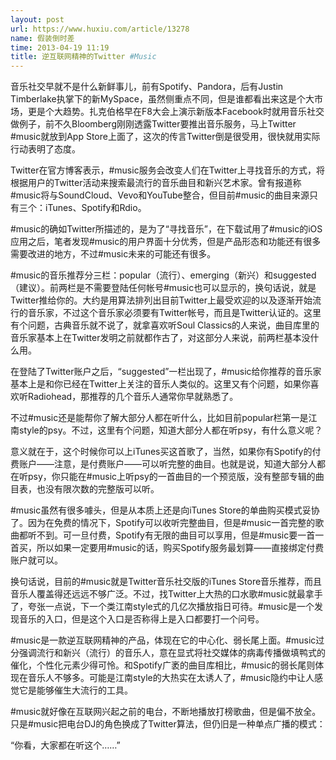 ```yaml
---
layout: post
url: https://www.huxiu.com/article/13278
name: 假装倒时差
time: 2013-04-19 11:19
title: 逆互联网精神的Twitter #Music
---
```

音乐社交早就不是什么新鲜事儿，前有Spotify、Pandora，后有Justin Timberlake执掌下的新MySpace，虽然侧重点不同，但是谁都看出来这是个大市场，更是个大趋势。扎克伯格早在F8大会上演示新版本Facebook时就用音乐社交做例子，前不久Bloomberg刚刚透露Twitter要推出音乐服务，马上Twitter #music就放到App Store上面了，这次的传言Twitter倒是很受用，很快就用实际行动表明了态度。

Twitter在官方博客表示，#music服务会改变人们在Twitter上寻找音乐的方式，将根据用户的Twitter活动来搜索最流行的音乐曲目和新兴艺术家。曾有报道称#music将与SoundCloud、Vevo和YouTube整合，但目前#music的曲目来源只有三个：iTunes、Spotify和Rdio。

#music的确如Twitter所描述的，是为了“寻找音乐”，在下载试用了#music的iOS应用之后，笔者发现#music的用户界面十分优秀，但是产品形态和功能还有很多需要改进的地方，不过#music未来的可能还有很多。

#music的音乐推荐分三栏：popular（流行）、emerging（新兴）和suggested（建议）。前两栏是不需要登陆任何帐号#music也可以显示的，换句话说，就是Twitter推给你的。大约是用算法排列出目前Twitter上最受欢迎的以及逐渐开始流行的音乐家，不过这个音乐家必须要有Twitter帐号，而且是Twitter认证的。这里有个问题，古典音乐就不说了，就拿喜欢听Soul Classics的人来说，曲目库里的音乐家基本上在Twitter发明之前就都作古了，对这部分人来说，前两栏基本没什么用。

在登陆了Twitter账户之后，“suggested”一栏出现了，#music给你推荐的音乐家基本上是和你已经在Twitter上关注的音乐人类似的。这里又有个问题，如果你喜欢听Radiohead，那推荐的几个音乐人通常你早就熟悉了。

不过#music还是能帮你了解大部分人都在听什么，比如目前popular栏第一是江南style的psy。不过，这里有个问题，知道大部分人都在听psy，有什么意义呢？

意义就在于，这个时候你可以上iTunes买这首歌了，当然，如果你有Spotify的付费账户——注意，是付费账户——可以听完整的曲目。也就是说，知道大部分人都在听psy，你只能在#music上听psy的一首曲目的一个预览版，没有整部专辑的曲目表，也没有限次数的完整版可以听。

#music虽然有很多噱头，但是从本质上还是向iTunes Store的单曲购买模式妥协了。因为在免费的情况下，Spotify可以收听完整曲目，但是#music一首完整的歌曲都听不到。可一旦付费，Spotify有无限的曲目可以享用，但是#music要一首一首买，所以如果一定要用#music的话，购买Spotify服务最划算——直接绑定付费账户就可以。

换句话说，目前的#music就是Twitter音乐社交版的iTunes Store音乐推荐，而且音乐人覆盖得还远远不够广泛。不过，找Twitter上大热的口水歌#music就最拿手了，夸张一点说，下一个类江南style式的几亿次播放指日可待。#music是一个发现音乐的入口，但是这个入口是否称得上是入口都要打一个问号。

#music是一款逆互联网精神的产品，体现在它的中心化、弱长尾上面。#music过分强调流行和新兴（流行）的音乐人，意在显式将社交媒体的病毒传播做填鸭式的催化，个性化元素少得可怜。和Spotify广袤的曲目库相比，#music的弱长尾则体现在音乐人不够多。可能是江南style的大热实在太诱人了，#music隐约中让人感觉它是能够催生大流行的工具。

#music就好像在互联网兴起之前的电台，不断地播放打榜歌曲，但是偏不放全。只是#music把电台DJ的角色换成了Twitter算法，但仍旧是一种单点广播的模式：

“你看，大家都在听这个……”

